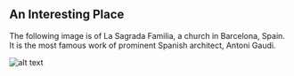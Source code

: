## An Interesting Place

The following image is of La Sagrada Familia, a church in Barcelona, Spain.  
It is the most famous work of prominent Spanish architect, Antoni Gaudi.

![alt text][logo]

[logo]: https://thebarcelonafeeling.com/wp-content/uploads/2022/12/Sagrada-Familia-Beste-Tour-in-Barcelona.jpg
